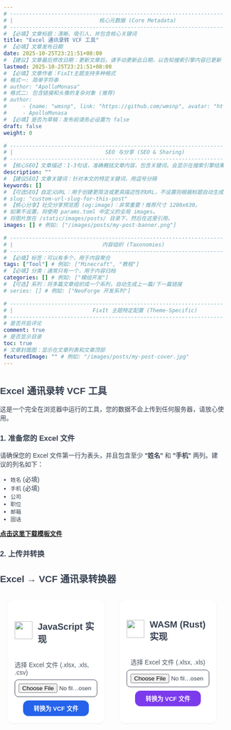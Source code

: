```yaml
---
# -------------------------------------------------------------------------------------
# |                           核心元数据 (Core Metadata)                            |
# -------------------------------------------------------------------------------------
# 【必填】文章标题：清晰、吸引人，并包含核心关键词
title: "Excel 通讯录转 VCF 工具"
# 【必填】文章发布日期
date: 2025-10-25T23:21:51+08:00
# 【建议】文章最后修改日期：更新文章后，请手动更新此日期，以告知搜索引擎内容已更新
lastmod: 2025-10-25T23:21:51+08:00
# 【必填】文章作者：FixIt主题支持多种格式
# 格式一: 简单字符串
# author: "ApolloMonasa"
# 格式二: 包含链接和头像的复杂对象 (推荐)
# author:
#     - {name: "wmsnp", link: "https://github.com/wmsnp", avatar: "https://i.ooxx.ooo/i/ZGM0M.jpg"}
#     - ApolloMonasa
# 【必填】是否为草稿：发布前请务必设置为 false
draft: false
weight: 0

# -------------------------------------------------------------------------------------
# |                             SEO 与分享 (SEO & Sharing)                           |
# -------------------------------------------------------------------------------------
# 【核心SEO】文章描述：1-3句话，准确概括文章内容，包含关键词。会显示在搜索引擎结果中。
description: ""
# 【建议SEO】文章关键词：针对本文的特定关键词，用逗号分隔
keywords: []
# 【可选SEO】自定义URL：用于创建更简洁或更具描述性的URL，不设置则根据标题自动生成
# slug: "custom-url-slug-for-this-post"
# 【核心分享】社交分享预览图 (og:image)：非常重要！推荐尺寸 1200x630。
# 如果不设置，将使用 params.toml 中定义的全局 images。
# 将图片放在 /static/images/posts/ 目录下，然后在这里引用。
images: [] # 例如: ["/images/posts/my-post-banner.png"]

# -------------------------------------------------------------------------------------
# |                            内容组织 (Taxonomies)                               |
# -------------------------------------------------------------------------------------
# 【必填】标签：可以有多个，用于内容聚合
tags: ["Tool"] # 例如: ["Minecraft", "教程"]
# 【必填】分类：通常只有一个，用于内容归档
categories: [] # 例如: ["模组开发"]
# 【可选】系列：将多篇文章组织成一个系列，自动生成上一篇/下一篇链接
# series: [] # 例如: ["NeoForge 开发系列"]

# -------------------------------------------------------------------------------------
# |                         FixIt 主题特定配置 (Theme-Specific)                     |
# -------------------------------------------------------------------------------------
# 是否开启评论
comment: true
# 是否显示目录
toc: true
# 文章封面图：显示在文章列表和文章顶部
featuredImage: "" # 例如: "/images/posts/my-post-cover.jpg"
---
```

<style>
*,*::before,*::after{box-sizing:border-box;}
img{max-width:100%;display:block;}
:root{
  --gray:#374151;
  --gray-light:;
  --blue:#2563EB;
  --blue-hover:#1D4ED8;
  --purple:#7C3AED;
  --purple-hover:#6D28D9;
  --white:#fff;
  --radius:.5rem;
  --shadow:0 1px 2px rgba(0,0,0,.05);
  --transition:200ms cubic-bezier(.4,0,.2,1);
}
html[data-theme="dark"]{--gray:#D1D5DB;--white:#111827;--blue:#3B82F6;--blue-hover:#2563EB;--purple:#8B5CF6;--purple-hover:#7C3AED;}
html[data-theme="dark"] body{background:#1F2937;color:var(--gray);}
html[data-theme="dark"] .card{background:#1E293B;color:var(--gray-light);border-color:rgba(255,255,255,.1);}
html[data-theme="dark"] input[type="file"],html[data-theme="dark"] .btn{background:#374151;color:var(--gray-light);border-color:#4B5563;}
html[data-theme="dark"] pre{background:#111827;color:#E5E7EB;}
body{font-family:sans-serif;color:var(--gray);margin:0;padding:0;}
.grid{display:grid;gap:2rem;grid-template-columns:1fr;}
.grid-2{grid-template-columns:repeat(2,1fr);}
.flex{display:flex;align-items:center;gap:.75rem;}
.flex-col{flex-direction:column;align-items:center;}
.mb2{margin-bottom:.5rem;}
.mb4{margin-bottom:1rem;}
.mt2{margin-top:.5rem;}
.p2{padding:.5rem;}
.w-full{width:100%;}
.w10{width:2.5rem;height:2.5rem;}
.round{border-radius:var(--radius);}
.round-xl{border-radius:.75rem;}
.card{background:var(--white);padding:1rem;border-radius:.75rem;box-shadow:var(--shadow);border:1px solid rgba(0,0,0,.03);display:flex;flex-direction:column;align-items:center;}
.text-lg{font-size:1.25rem;font-weight:600;}
.text-sm{font-size:.875rem;color:#4B5563;}
.btn{padding:.5rem 1.5rem;border-radius:.75rem;font-weight:600;color:var(--white);cursor:pointer;transition:all var(--transition);border:none;}
.btn-blue{background:var(--blue);}
.btn-blue:hover{background:var(--blue-hover);}
.btn-purple{background:var(--purple);}
.btn-purple:hover{background:var(--purple-hover);}
input[type="file"]{padding:.5rem;border-radius:.5rem;background:#fff;border:1px solid var(--gray-light);width:100%;cursor:pointer;}
pre{white-space:pre-wrap;word-break:break-word;background:#F9FAFB;padding:.5rem;border-radius:.5rem;overflow-x:auto;color:#4B5563;font-size:.875rem;}
@media(min-width:768px){.md-grid-2{grid-template-columns:repeat(2,1fr);}}
</style>

## Excel 通讯录转 VCF 工具

这是一个完全在浏览器中运行的工具，您的数据不会上传到任何服务器，请放心使用。

### 1. 准备您的 Excel 文件

请确保您的 Excel 文件第一行为表头，并且包含至少 **"姓名"** 和 **"手机"** 两列。建议的列名如下：

*   `姓名` (必填)
*   `手机` (必填)
*   `公司`
*   `职位`
*   `邮箱`
*   `固话`

<a href="#" id="download-template-btn" style="font-weight: bold; text-decoration: underline;">点击这里下载模板文件</a>

### 2. 上传并转换

<h2>Excel → VCF 通讯录转换器</h2>
<div class="grid grid-1 md-grid-2" style="max-width:64rem;margin:0 auto;padding:1rem;">
<div class="card flex-col">
<div class="flex mb4">
<img src="https://cdn.jsdelivr.net/gh/devicons/devicon/icons/javascript/javascript-original.svg" class="w10">
<h2 class="text-lg">JavaScript 实现</h2>
</div>
<label for="file-js" class="mb2 text-sm">选择 Excel 文件 (.xlsx, .xls, .csv)</label>
<input type="file" id="file-js" accept=".xlsx,.xls,.csv">
<button id="convert-js" class="btn btn-blue mt2">转换为 VCF 文件</button>
<pre id="status-js" class="p2 mt2 w-full" style="display:none;"></pre>
</div>
<div class="card flex-col">
<div class="flex mb4">
<img src="https://cdn.jsdelivr.net/gh/devicons/devicon/icons/rust/rust-original.svg" class="w10">
<h2 class="text-lg">WASM (Rust) 实现</h2>
</div>
<label for="file-rust" class="mb2 text-sm">选择 Excel 文件 (.xlsx, .xls)</label>
<input type="file" id="file-rust" accept=".xlsx,.xls">
<button id="convert-rust" class="btn btn-purple mt2">转换为 VCF 文件</button>
<pre id="status-rust" class="p2 mt2 w-full" style="display:none;"></pre>
</div>
</div>

<script src="/js/xlsx2vcf.js"></script>
<script type="module">
import init, { xlsx_to_vcf } from '/wasm/xlsx2vcf.js';
const statusOutput = document.getElementById('status-output2');
(async function run() {
    await init();
    document.getElementById('convert-btn2').addEventListener('click', () => {
        const fileInput = document.getElementById('file-input2');
        statusOutput.classList.remove('tw-hidden');
        if (!fileInput.files.length) return statusOutput.textContent = '错误：请先选择一个 Excel 文件。';
        const reader = new FileReader();
        reader.onload = async (e) => {
            const startTime = performance.now();
            const uint8array = new Uint8Array(e.target.result);
            try {
                const link = document.createElement('a');
                link.href = URL.createObjectURL(new Blob([xlsx_to_vcf(uint8array)], { type: 'text/vcard;charset=utf-8;' }));
                link.download = 'contacts.vcf';
                link.click();
                URL.revokeObjectURL(link.href);
                const timeTaken = (performance.now() - startTime).toFixed(2);
                statusOutput.textContent = "成功生成 VCF 文件！耗时 "+timeTaken+" 毫秒。请在浏览器下载中查看。";
            } catch (err) {
                statusOutput.textContent = "转换失败：" + err;
            }
        };
        reader.readAsArrayBuffer(fileInput.files[0]);
    });
})();
</script>
